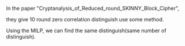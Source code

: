 
In the paper "Cryptanalysis_of_Reduced_round_SKINNY_Block_Cipher", 

they give 10 round zero correlation distinguish use some method.

Using the MILP, we can find the same distinguish(same number of distinguish).
